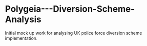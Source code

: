 # Polygeia---Diversion-Scheme-Analysis

Initial mock up work for analysing UK police force diversion scheme implementation.

